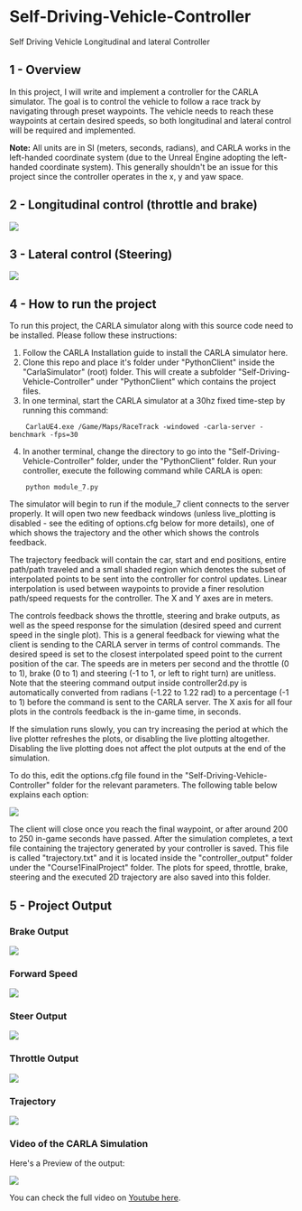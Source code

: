 # Self-Driving-Vehicle-Controller
Self Driving Vehicle Longitudinal and lateral Controller

## 1 - Overview 
In this project, I will write and implement a controller for the CARLA simulator. The goal is to control the vehicle to follow a race track by navigating through preset waypoints. The vehicle needs to reach these waypoints at certain desired speeds, so both longitudinal and lateral control will be required and implemented.


**Note:** All units are in SI (meters, seconds, radians), and CARLA works in the left-handed coordinate system (due to the Unreal Engine adopting the left-handed coordinate system). This generally shouldn't be an issue for this project since the controller operates in the x, y and yaw space. 

## 2 - Longitudinal control (throttle and brake)

<img src="read_me_images/1.png">

## 3 - Lateral control (Steering)

<img src="read_me_images/2.png">

## 4 - How to run the project 

To run this project, the CARLA simulator along with this source code need to be installed. Please follow these instructions:

1) Follow the CARLA Installation guide to install the CARLA simulator here.
2) Clone this repo and place it's folder under "PythonClient" inside the "CarlaSimulator" (root) folder. This will create a subfolder "Self-Driving-Vehicle-Controller" under "PythonClient" which contains the project files.
3) In one terminal, start the CARLA simulator at a 30hz fixed time-step by running this command:
```
    CarlaUE4.exe /Game/Maps/RaceTrack -windowed -carla-server -benchmark -fps=30
```
4) In another terminal, change the directory to go into the "Self-Driving-Vehicle-Controller" folder, under the "PythonClient" folder. Run your controller, execute the following command while CARLA is open:

```
    python module_7.py
```
The simulator will begin to run if the module_7 client connects to the server properly. It will open two new feedback windows (unless live_plotting is disabled - see the editing of options.cfg below for more details), one of which shows the trajectory and the other which shows the controls feedback.

The trajectory feedback will contain the car, start and end positions, entire path/path traveled and a small shaded region which denotes the subset of interpolated points to be sent into the controller for control updates. Linear interpolation is used between waypoints to provide a finer resolution path/speed requests for the controller. The X and Y axes are in meters.

The controls feedback shows the throttle, steering and brake outputs, as well as the speed response for the simulation (desired speed and current speed in the single plot). This is a general feedback for viewing what the client is sending to the CARLA server in terms of control commands. The desired speed is set to the closest interpolated speed point to the current position of the car. The speeds are in meters per second and the throttle (0 to 1), brake (0 to 1) and steering (-1 to 1, or left to right turn) are unitless. Note that the steering command output inside controller2d.py is automatically converted from radians (-1.22 to 1.22 rad) to a percentage (-1 to 1) before the command is sent to the CARLA server. The X axis for all four plots in the controls feedback is the in-game time, in seconds.

If the simulation runs slowly, you can try increasing the period at which the live plotter refreshes the plots, or disabling the live plotting altogether. Disabling the live plotting does not affect the plot outputs at the end of the simulation.

To do this, edit the options.cfg file found in the "Self-Driving-Vehicle-Controller" folder for the relevant parameters. The following table below explains each option:

<img src="read_me_images/3.png">

The client will close once you reach the final waypoint, or after around 200 to 250 in-game seconds have passed. After the simulation completes, a text file containing the trajectory generated by your controller is saved. This file is called "trajectory.txt" and it is located inside the "controller_output" folder under the "Course1FinalProject" folder. The plots for speed, throttle, brake, steering and the executed 2D trajectory are also saved into this folder.

## 5 - Project Output 

### Brake Output

<img src="controller_output/brake_output.png">

### Forward Speed

<img src="controller_output/forward_speed.png">

### Steer Output

<img src="controller_output/steer_output.png">

### Throttle Output 

<img src="controller_output/throttle_output.png">

### Trajectory 

<img src="controller_output/trajectory.png">

### Video of the CARLA Simulation

Here's a Preview of the output:

<img src="read_me_images/5.gif">

You can check the full video on [Youtube here](https://www.youtube.com/watch?v=gDv56-uDu3I).